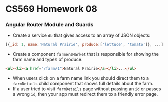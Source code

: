 # CS569 Homework 08
### Angular Router Module and Guards
* Create a service `db` that gives access to an array of JSON objects:
```javascript
[{_id: 1, name:'Natural Prairie', produce:['lettuce', 'tomato']}, ...]
```
* Create a component `farmersMarket` that is responsible for showing the farm name and types of produce.
```html
<ul><li><a href="/farm/1">Natural Prairie</a></li>...</ul> 
```
* When users click on a farm name link you should direct them to a `farmDetails` child component that shows full details about the farm.
* If a user tried to visit `farmDetails` page without passing an `id` or passes a wrong `id`, then your app must redirect them to a friendly error page.


